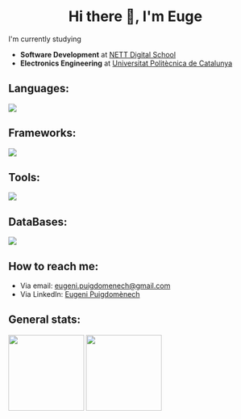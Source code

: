 #### <h1 align="center">Hi there 👋, I'm Euge</h1>

I'm currently studying 
* **Software Development** at [NETT Digital School](https://nettdigitalschool.com/)
* **Electronics Engineering** at [Universitat Politècnica de Catalunya](https://www.upc.edu/ca)


## Languages:
<img src="https://skillicons.dev/icons?i=java,html,css,js,cpp">

## Frameworks:
<img src="https://skillicons.dev/icons?i=vue,spring,bootstrap,sass">

## Tools:
<img src="https://skillicons.dev/icons?i=git,github,vscode,postman">

## DataBases:
<img src="https://skillicons.dev/icons?i=mysql,supabase">

## How to reach me: 
  - Via email: eugeni.puigdomenech@gmail.com
  - Via LinkedIn: [Eugeni Puigdomènech](https://www.linkedin.com/in/eugenipuigdomenech/)
 
## General stats:  
 <div align="left">
    <img height="150px" src="https://github-readme-stats.vercel.app/api/top-langs/?username=grumps711&langs_count=3&theme=dracula"/>
    <img height="150px" src="https://github-readme-stats.vercel.app/api?username=grumps711&show_icons=true&theme=dracula&include_all_commits=true&count_private=true"/>
</div>
